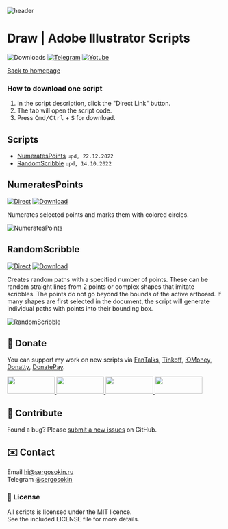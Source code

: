 ![header](https://i.ibb.co/mF018gV/emblem.png)
# Draw | Adobe Illustrator Scripts

![Downloads](https://img.shields.io/badge/Downloads-23k-27CF7D.svg) [![Telegram](https://img.shields.io/badge/Telegram%20Channel-%40aiscripts-0088CC.svg)](https://t.me/aiscripts) [![Yotube](https://img.shields.io/badge/Youtube-%40SergOsokinArt-FF0000.svg)](https://www.youtube.com/c/SergOsokinArt/videos)

[Back to homepage](../README.md)

### How to download one script 
1. In the script description, click the "Direct Link" button.
2. The tab will open the script code.
3. Press <kbd>Cmd/Ctrl</kbd> + <kbd>S</kbd> for download.

## Scripts
* [NumeratesPoints](https://github.com/creold/illustrator-scripts/blob/master/md/Draw.md#numeratespoints) `upd, 22.12.2022`
* [RandomScribble](https://github.com/creold/illustrator-scripts/blob/master/md/Draw.md#randomscribble) `upd, 14.10.2022`

## NumeratesPoints
[![Direct](https://img.shields.io/badge/Direct%20Link-NumeratesPoints.jsx-FF6900.svg)](http://bit.do/numpts) [![Download](https://img.shields.io/badge/Download%20All-Zip%20archive-0088CC.svg)](https://bit.ly/2M0j95N)

Numerates selected points and marks them with colored circles.

![NumeratesPoints](https://i.ibb.co/bdJ8tvV/Numerates-Points.gif)

## RandomScribble
[![Direct](https://img.shields.io/badge/Direct%20Link-RandomScribble.jsx-FF6900.svg)](http://bit.do/randscrib) [![Download](https://img.shields.io/badge/Download%20All-Zip%20archive-0088CC.svg)](https://bit.ly/2M0j95N)

Creates random paths with a specified number of points. These can be random straight lines from 2 points or complex shapes that imitate scribbles. The points do not go beyond the bounds of the active artboard. If many shapes are first selected in the document, the script will generate individual paths with points into their bounding box.

![RandomScribble](https://i.ibb.co/b6FftPk/Random-Scribble.gif)

## 💸 Donate
You can support my work on new scripts via [FanTalks], [Tinkoff], [ЮMoney], [Donatty], [DonatePay].   

[FanTalks]: https://fantalks.io/r/sergey
[Tinkoff]: https://www.tinkoff.ru/rm/osokin.sergey127/SN67U9405/
[ЮMoney]: https://yoomoney.ru/to/410011149615582
[Donatty]: https://donatty.com/sergosokin
[DonatePay]: https://new.donatepay.ru/@osokin

<a href="https://fantalks.io/r/sergey">
  <img width="111" height="40" src="https://i.ibb.co/vcds3vF/fantalks-badge.png">
</a>

<a href="https://yoomoney.ru/to/410011149615582">
  <img width="111" height="40" src="https://i.ibb.co/wwrYWJ5/yoomoney-badge.png">
</a>

<a href="https://donatty.com/sergosokin">
  <img width="111" height="40" src="https://i.ibb.co/s61FGCn/donatty-badge.png">
</a>

<a href="https://new.donatepay.ru/@osokin">
  <img width="111" height="40" src="https://i.ibb.co/0KJ94ND/donatepay-badge.png">
</a>

## 🤝 Contribute

Found a bug? Please [submit a new issues](https://github.com/creold/illustrator-scripts/issues) on GitHub.

## ✉️ Contact
Email <hi@sergosokin.ru>  
Telegram [@sergosokin](https://t.me/sergosokin)

### 📝 License

All scripts is licensed under the MIT licence.  
See the included LICENSE file for more details.